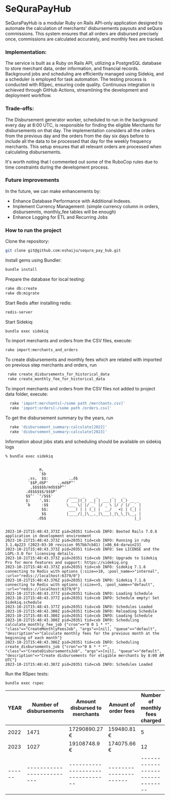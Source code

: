 # SeQuraPayHub

SeQuraPayHub is a modular Ruby on Rails API-only application designed to automate the calculation of merchants' disbursements payouts and seQura commissions. This system ensures that all orders are disbursed precisely once, commissions are calculated accurately, and monthly fees are tracked.

### Implementation:
The service is built as a Ruby on Rails API, utilizing a PostgreSQL database to store merchant data, order information, and financial records. Background jobs and scheduling are efficiently managed using Sidekiq, and a scheduler is employed for task automation. The testing process is conducted with RSpec, ensuring code quality. Continuous integration is achieved through GitHub Actions, streamlining the development and deployment workflow.

### Trade-offs:
The Disbursement generator worker, scheduled to run in the background every day at 8:00 UTC, is responsible for finding the eligible Merchants for disbursements on that day. The implementation considers all the orders from the previous day and the orders from the day six days before to include all the data to be processed that day for the weekly frequency merchants. This setup ensures that all relevant orders are processed when calculating disbursements.

It's worth noting that I commented out some of the RuboCop rules due to time constraints during the development process.

### Future improvements
In the future, we can make enhancements by:
 - Enhance Database Performance with Additional Indexes.
 - Implement Currency Management: (simple currency column in orders, disbursemnts, monthly_fee tables will be enough)
 - Enhance Logging for ETL and Recurring Jobs

### How to run the project

Clone the repository:

   ```sh
   git clone git@github.com:eshaiju/sequra_pay_hub.git
   ```

Install gems using Bundler:

   ```sh
   bundle install
   ```

Prepare the database for local testing:

   ```sh
   rake db:create
   rake db:migrate
   ```

Start Redis after installing redis:

   ```sh
   redis-server

   ```

Start Sidekiq:

   ```sh
   bundle exec sidekiq

   ```

To import merchants and orders from the CSV files, execute:

   ```sh
   rake import:merchants_and_orders
   ```

To create disbursements and monthly fees which are related with imported on previous step merchants and orders, run

```sh
 rake create_disbursements_for_historical_data
 rake create_monthly_fee_for_historical_data
```

To import merchants and orders from the CSV files not added to project data folder, execute:

```sh
  rake 'import:merchants[~/some path /merchants.csv]'
  rake 'import:orders[~/some path /orders.csv]'
```

To get the disbursement summary by the years, run
```sh
  rake 'disbursement_summary:calculate[2022]'
  rake 'disbursement_summary:calculate[2023]'
```

Information about jobs stats and scheduling should be available on sidekiq logs
```
% bundle exec sidekiq


               m,
               `$b
          .ss,  $$:         .,d$
          `$$P,d$P'    .,md$P"'
           ,$$$$$b/md$$$P^'
         .d$$$$$$/$$$P'
         $$^' `"/$$$'       ____  _     _      _    _
         $:    ',$$:       / ___|(_) __| | ___| | _(_) __ _
         `b     :$$        \___ \| |/ _` |/ _ \ |/ / |/ _` |
                $$:         ___) | | (_| |  __/   <| | (_| |
                $$         |____/|_|\__,_|\___|_|\_\_|\__, |
              .d$$                                       |_|
      

2023-10-21T15:48:43.373Z pid=20351 tid=cxb INFO: Booted Rails 7.0.8 application in development environment
2023-10-21T15:48:43.373Z pid=20351 tid=cxb INFO: Running in ruby 3.1.4p223 (2023-03-30 revision 957bb7cb81) [x86_64-darwin23]
2023-10-21T15:48:43.373Z pid=20351 tid=cxb INFO: See LICENSE and the LGPL-3.0 for licensing details.
2023-10-21T15:48:43.373Z pid=20351 tid=cxb INFO: Upgrade to Sidekiq Pro for more features and support: https://sidekiq.org
2023-10-21T15:48:43.373Z pid=20351 tid=cxb INFO: Sidekiq 7.1.6 connecting to Redis with options {:size=>10, :pool_name=>"internal", :url=>"redis://localhost:6379/0"}
2023-10-21T15:48:43.376Z pid=20351 tid=cxb INFO: Sidekiq 7.1.6 connecting to Redis with options {:size=>5, :pool_name=>"default", :url=>"redis://localhost:6379/0"}
2023-10-21T15:48:43.377Z pid=20351 tid=cxb INFO: Loading Schedule
2023-10-21T15:48:43.377Z pid=20351 tid=cxb INFO: Schedule empty! Set Sidekiq.schedule
2023-10-21T15:48:43.377Z pid=20351 tid=cxb INFO: Schedules Loaded
2023-10-21T15:48:43.380Z pid=20351 tid=cxb INFO: Reloading Schedule
2023-10-21T15:48:43.380Z pid=20351 tid=cxb INFO: Loading Schedule
2023-10-21T15:48:43.380Z pid=20351 tid=cxb INFO: Scheduling calculate_monthly_fee_job {"cron"=>"0 0 1 * *", "class"=>"CreateMonthlyFeesJob", "args"=>[nil], "queue"=>"default", "description"=>"Calculate monthly fees for the previous month at the beginning of each month"}
2023-10-21T15:48:43.386Z pid=20351 tid=cxb INFO: Scheduling create_disbursements_job {"cron"=>"0 8 * * *", "class"=>"CreateDisbursementsJob", "args"=>[nil], "queue"=>"default", "description"=>"Create disbursements for eligible merchants by 8:00 AM UTC"}
2023-10-21T15:48:43.387Z pid=20351 tid=cxb INFO: Schedules Loaded

```

Run the RSpec tests:

   ```sh
   bundle exec rspec
   ```


| YEAR | Number of disbursements | Amount disbursed to merchants	| Amount of order fees | Number of monthly fees charged | Amount of monthly fee charged |
|------|-------------------------|--------------------------------|----------------------|--------------------------------|-------------------------------|
| 2022 |          1471           |       17290890.27 €            |   159480.81 €        |          5                      |          78.36 €                     |
| 2023 |           1027           |        19108748.9 €           |    174075.66 €      |                  12              |           200.1 €                    |
|------|-------------------------|--------------------------------|----------------------|--------------------------------|-------------------------------|
